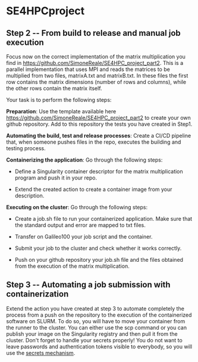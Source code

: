 # SE4HPCproject

## Step 2 -- From build to release and manual job execution 

Focus now on the correct implementation of the matrix multiplication you
find in <https://github.com/SimoneReale/SE4HPC_project_part2>. This is a
parallel implementation that uses MPI and reads the matrices to be
multiplied from two files, matrixA.txt and matrixB.txt. In these files
the first row contains the matrix dimensions (number of rows and
columns), while the other rows contain the matrix itself.

Your task is to perform the following steps:

**Preparation**: Use the template available here
<https://github.com/SimoneReale/SE4HPC_project_part2> to create your own
github repository. Add to this repository the tests you have created in
Step1.

**Automating the build, test and release processes**: Create a CI/CD
pipeline that, when someone pushes files in the repo, executes the
building and testing process.

**Containerizing the application**: Go through the following steps:

-   Define a Singularity container descriptor for the matrix
    multiplication program and push it in your repo.

-   Extend the created action to create a container image from your
    description.

**Executing on the cluster**: Go through the following steps:

-   Create a job.sh file to run your containerized application. Make
    sure that the standard output and error are mapped to txt files.

-   Transfer on Galileo100 your job script and the container.

-   Submit your job to the cluster and check whether it works correctly.

-   Push on your github repository your job.sh file and the files
    obtained from the execution of the matrix multiplication.

## Step 3 -- Automating a job submission with containerization 

Extend the action you have created at step 3 to automate completely the
process from a push on the repository to the execution of the
containerized software on SLURM. To do so, you will have to move your
container from the runner to the cluster. You can either use the scp
command or you can publish your image on the Singularity registry and
then pull it from the cluster. Don't forget to handle your secrets
properly! You do not want to leave passwords and authentication tokens
visible to everybody, so you will use the [secrets
mechanism](https://docs.github.com/en/actions/security-guides/using-secrets-in-github-actions?tool=cli).
